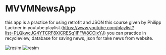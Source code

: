 # MVVMNewsApp
this app is a practice for using retrofit and JSON
this course given by  Philipp Lackner in youtube playlist.(https://www.youtube.com/playlist?list=PLQkwcJG4YTCRF8XiCRESq1IFFW8COlxYJ)
you can practice in recycleview, database for saving news, json for take news from website.


![resim](https://user-images.githubusercontent.com/102736170/165824674-0edcd7d4-9156-4b90-be99-b9f9cc427fa1.png) ![resim](https://user-images.githubusercontent.com/102736170/165825277-198d6cb1-96f2-4a42-8837-f2c57071a314.png)

